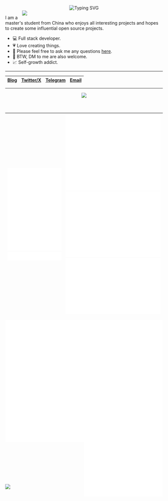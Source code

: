 
<div id="header" align="center">
  <img src="https://readme-typing-svg.herokuapp.com?font=Fira+Code&weight=700&size=25&duration=3000&pause=1500&color=F39415&center=true&vCenter=true&width=435&lines=Hi+there%2C+I'm+RyanJoy+%EF%BC%81%F0%9F%91%8B" alt="Typing SVG" />
</div>

<img align="right" width="450" src="https://github-readme-stats-ten-iota-23.vercel.app/api?username=get1024&show_icons=true&rank_icon=default&theme=transparent&hide_border=true&show=reviews,discussions_started,discussions_answered,prs_merged,prs_merged_percentage&title_color=F39415&icon_color=FF933D&text_color=FFC83D"/>

I am a master's student from China who enjoys all interesting projects and hopes to create some influential open source projects.

- 💻 Full stack developer.
- 💗 Love creating things.
- 💬 Please feel free to ask me any questions [here](https://github.com/get1024/get1024/issues).
- 👋 BTW, DM to me are also welcome.
- 📈 Self-growth addict.

---

| [Blog](https://blog.ryanjoy.top) | [Twitter/X](https://x.com/RyanJoy2002) | [Telegram](https://t.me/RyanJoy2002) | [Email](mailto:ryanjoy2002@gmail.com) |
|:-:|:-:|:-:|:-:|

---

<p align="center">
  <a>
    <img src="https://skillicons.dev/icons?i=ts,html,css,js,vue,py,cpp,cmake,cs,go,java,md,qt,threejs,mysql,nodejs,npm,pnpm,cloudflare,git,notion,obsidian,powershell,vim,vite,vitest" />
  </a>
</p><br/>

| [![activity](/metrics.plugin.activity.svg)](#) [![habits](/metrics.plugin.habits.facts.svg)](#) | [![Metrics2](/metrics.plugin.calendar.full.svg)](#) [![Metrics4](/metrics.plugin.isocalendar.fullyear.svg)](#) [![habits](/metrics.plugin.habits.charts.svg)](#) |
|:-:|:-:|

[<img src="/metrics.plugin.activity.svg" align="left" width="50%"/>](#)
[<img src="/metrics.plugin.calendar.full.svg" align="right" width="50%"/>](#)
[<img src="/metrics.plugin.isocalendar.fullyear.svg" align="right" width="50%"/>](#)

[<img src="/metrics.plugin.habits.charts.svg" align="left" width="50%"/>](#)
[<img src="/metrics.plugin.habits.facts.svg" align="right" width="50%"/>](#)

<img src="http://github-profile-summary-cards.vercel.app/api/cards/profile-details?username=get1024&theme=darcula" width="100%" />
